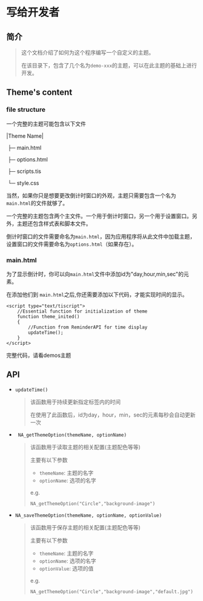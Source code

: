 # 写给开发者

## 简介

> 这个文档介绍了如何为这个程序编写一个自定义的主题。
>
> 在该目录下，包含了几个名为```demo-xxx```的主题，可以在此主题的基础上进行开发。

## Theme's content

### file structure

一个完整的主题可能包含以下文件

|Theme Name|

​	├─  main.html

​	├─ options.html

​	├─ scripts.tis

​	└─ style.css

当然，如果你只是想要更改倒计时窗口的外观，主题只需要包含一个名为```main.html```的文件就够了。

一个完整的主题包含两个主文件。一个用于倒计时窗口，另一个用于设置窗口。另外，主题还包含样式表和脚本文件。

倒计时窗口的文件需要命名为```main.html```，因为应用程序将从此文件中加载主题，
设置窗口的文件需要命名为``options.html``（如果存在）。

### main.html

为了显示倒计时，你可以向```main.html```文件中添加id为"day,hour,min,sec"的元素。

在添加他们到 ```main.html```之后,你还需要添加以下代码，才能实现时间的显示。

```
<script type="text/tiscript">          
    //Essential function for initialization of theme
    function theme_inited()
    {
        //Function from ReminderAPI for time display
        updateTime();
    }
</script>
```

完整代码，请看demos主题

## API

* ```updateTime()```

  > 该函数用于持续更新指定标签内的时间
  >
  > 在使用了此函数后，id为day，hour，min，sec的元素每秒会自动更新一次

* ```  NA_getThemeOption(themeName, optionName) ```

  > 该函数用于读取主题的相关配置(主题配色等等)
  >
  > 主要有以下参数
  >
  > * ```themeName```: 主题的名字
  > * ```optionName```: 选项的名字
  >
  > e.g. 
  >
  > ```tiscript
  > NA_getThemeOption("Circle","background-image")
  > ```

* ```NA_saveThemeOption(themeName, optionName, optionValue)```

  > 该函数用于保存主题的相关配置(主题配色等等)
  >
  > 主要有以下参数
  >
  > * ```themeName```: 主题的名字
  > * ```optionName```: 选项的名字
  > * ```optionValue```: 选项的值
  >
  > e.g. 
  >
  > ```
  > NA_getThemeOption("Circle","background-image","default.jpg")
  > ```

